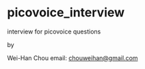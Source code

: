 # picovoice_interview
interview for picovoice questions

by

Wei-Han Chou
email: chouweihan@gmail.com
